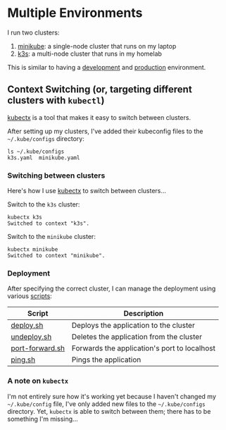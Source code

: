 # Multiple Environments

I run two clusters:

1. [minikube](https://minikube.sigs.k8s.io/docs/start/): a single-node cluster that runs on my laptop
2. [k3s](https://k3s.io/): a multi-node cluster that runs in my homelab

This is similar to having a [development](development.md) and [production](production.md) environment.

## Context Switching (or, targeting different clusters with `kubectl`)

[kubectx](https://github.com/ahmetb/kubectx) is a tool that makes it easy to switch between clusters.

After setting up my clusters, I've added their kubeconfig files to the `~/.kube/configs` directory:

```
ls ~/.kube/configs
k3s.yaml  minikube.yaml
```

### Switching between clusters

Here's how I use [kubectx](https://github.com/ahmetb/kubectx) to switch between clusters...

Switch to the `k3s` cluster:

```
kubectx k3s
Switched to context "k3s".
```

Switch to the `minikube` cluster:

```
kubectx minikube
Switched to context "minikube".
```

### Deployment

After specifying the correct cluster, I can manage the deployment using various [scripts](../scripts):

| Script                                        | Description                                  |
|-----------------------------------------------|----------------------------------------------|
| [deploy.sh](../scripts/deploy.sh)             | Deploys the application to the cluster       |
| [undeploy.sh](../scripts/undeploy.sh)         | Deletes the application from the cluster     |
| [port-forward.sh](../scripts/port-forward.sh) | Forwards the application's port to localhost |
| [ping.sh](../scripts/ping.sh)                 | Pings the application                        |

### A note on `kubectx`

I'm not entirely sure how it's working yet because I haven't changed my `~/.kube/config` file, I've only added new files
to the `~/.kube/configs` directory. Yet, `kubectx` is able to switch between them; there has to be something I'm
missing...